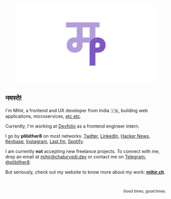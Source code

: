 <p align="center">
  <a href="https://mihir.ch">
    <img src="logo.svg" alt="Muh" height="250"/>
  </a>
</p>

## नमस्ते!

I'm Mihir, a frontend and UX developer from India :india:, building web applications, microservices, [etc etc](https://mihir.ch/projects).

Currently, I'm working at [Devfolio](https://devfolio.co) as a frontend engineer intern.

I go by **plibither8** on most networks: [Twitter](https://twitter.com/plibither8), [LinkedIn](https://linkedin.com/in/plibither8), [Hacker News](https://news.ycombinator.com/user?id=plibither8), [Keybase](https://keybase.io/plibither8), [Instagram](https://www.instagram.com/plibither8), [Last.fm](https://last.fm/user/plibither8), [Spotify](https://open.spotify.com/user/tmf5wfz6mzs6cca830in4tm1m).

I am currently **not** accepting new freelance projects. To connect with me, drop an email at mihir@chaturvedi.dev or contact me on [Telegram: @plibither8](https://t.me/plibither8).

But seriously, check out my website to know more about my work: **[mihir.ch](https://mihir.ch)**.

<br>

<p align="right">
  <sup>Good times, good times.</sup>
</p>
